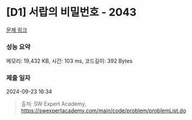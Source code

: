 # [D1] 서랍의 비밀번호 - 2043 

[문제 링크](https://swexpertacademy.com/main/code/problem/problemDetail.do?contestProbId=AV5QJ_8KAx8DFAUq) 

### 성능 요약

메모리: 19,432 KB, 시간: 103 ms, 코드길이: 392 Bytes

### 제출 일자

2024-09-23 16:34



> 출처: SW Expert Academy, https://swexpertacademy.com/main/code/problem/problemList.do